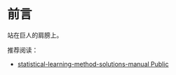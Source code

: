 # 前言

站在巨人的肩膀上。

推荐阅读：
+ [statistical-learning-method-solutions-manual
Public](https://github.com/datawhalechina/statistical-learning-method-solutions-manual)